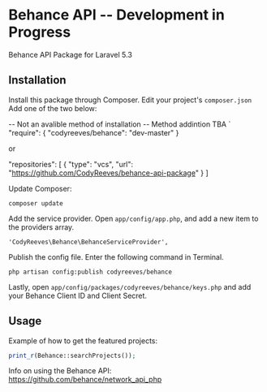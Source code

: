 Behance API -- Development in Progress 
=======

Behance API Package for Laravel 5.3

## Installation

Install this package through Composer. Edit your project's `composer.json` Add one of the two below:
  
  -- Not an avalible method  of installation -- Method addintion TBA 
 ` "require": {
    "codyreeves/behance": "dev-master"
  }
  
  or 
  
  "repositories": [
    {
        "type": "vcs",
    	"url": "https://github.com/CodyReeves/behance-api-package"
    }
  ]

Update Composer:

    composer update

Add the service provider. Open `app/config/app.php`, and add a new item to the providers array.

    'CodyReeves\Behance\BehanceServiceProvider',

Publish the config file. Enter the following command in Terminal.

    php artisan config:publish codyreeves/behance

Lastly, open `app/config/packages/codyreeves/behance/keys.php` and add your Behance Client ID and Client Secret.

## Usage

Example of how to get the featured projects:

```php
print_r(Behance::searchProjects());
```

Info on using the Behance API: https://github.com/behance/network_api_php
